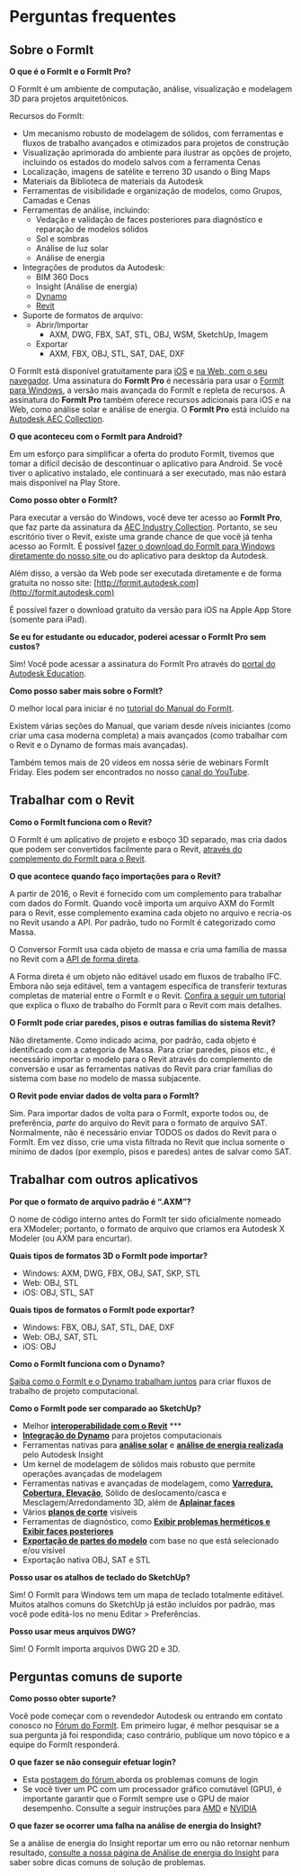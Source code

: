 # Perguntas frequentes

## Sobre o FormIt

**O que é o FormIt e o FormIt Pro?**

O FormIt é um ambiente de computação, análise, visualização e modelagem 3D para projetos arquitetônicos.

Recursos do FormIt:

* Um mecanismo robusto de modelagem de sólidos, com ferramentas e fluxos de trabalho avançados e otimizados para projetos de construção
* Visualização aprimorada do ambiente para ilustrar as opções de projeto, incluindo os estados do modelo salvos com a ferramenta Cenas
* Localização, imagens de satélite e terreno 3D usando o Bing Maps
* Materiais da Biblioteca de materiais da Autodesk
* Ferramentas de visibilidade e organização de modelos, como Grupos, Camadas e Cenas
* Ferramentas de análise, incluindo:
   * Vedação e validação de faces posteriores para diagnóstico e reparação de modelos sólidos
   * Sol e sombras
   * Análise de luz solar
   * Análise de energia
* Integrações de produtos da Autodesk:
   * BIM 360 Docs
   * Insight \(Análise de energia\)
   * [Dynamo](https://formit.autodesk.com/page/formit-dynamo)
   * [Revit](https://formit.autodesk.com/page/formit-revit)
* Suporte de formatos de arquivo:
   * Abrir/Importar
      * AXM, DWG, FBX, SAT, STL, OBJ, WSM, SketchUp, Imagem
   * Exportar
      * AXM, FBX, OBJ, STL, SAT, DAE, DXF

O FormIt está disponível gratuitamente para [iOS](https://itunes.apple.com/us/app/autodesk-formit-360/id575282599?mt=8) e [na Web, com o seu navegador](https://app.formit.autodesk.com/). Uma assinatura do **FormIt Pro** é necessária para usar o [FormIt para Windows](https://formit.autodesk.com/page/download), a versão mais avançada do FormIt e repleta de recursos. A assinatura do **FormIt Pro** também oferece recursos adicionais para iOS e na Web, como análise solar e análise de energia. O **FormIt Pro** está incluído na [Autodesk AEC Collection](https://www.autodesk.com.br/collections/architecture-engineering-construction/overview).

**O que aconteceu com o FormIt para Android?**

Em um esforço para simplificar a oferta do produto FormIt, tivemos que tomar a difícil decisão de descontinuar o aplicativo para Android. Se você tiver o aplicativo instalado, ele continuará a ser executado, mas não estará mais disponível na Play Store.

**Como posso obter o FormIt?**

Para executar a versão do Windows, você deve ter acesso ao **FormIt Pro**, que faz parte da assinatura da [AEC Industry Collection](https://www.autodesk.com.br/collections/architecture-engineering-construction/overview). Portanto, se seu escritório tiver o Revit, existe uma grande chance de que você já tenha acesso ao FormIt. É possível [fazer o download do FormIt para Windows diretamente do nosso site ](https://formit.autodesk.com/page/download) ou do aplicativo para desktop da Autodesk.

Além disso, a versão da Web pode ser executada diretamente e de forma gratuita no nosso site: [http://formit.autodesk.com](http://formit.autodesk.com)

É possível fazer o download gratuito da versão para iOS na Apple App Store \(somente para iPad\).

**Se eu for estudante ou educador, poderei acessar o FormIt Pro sem custos?**

Sim! Você pode acessar a assinatura do FormIt Pro através do [portal do Autodesk Education](https://www.autodesk.com.br/education/edu-software/overview?sorting=featured&page=1).

**Como posso saber mais sobre o FormIt?**

O melhor local para iniciar é no [tutorial do Manual do FormIt](https://windows.help.formit.autodesk.com/Building-the-Farnsworth-House/Building-the-Farnsworth-House.html).

Existem várias seções do Manual, que variam desde níveis iniciantes \(como criar uma casa moderna completa\) a mais avançados \(como trabalhar com o Revit e o Dynamo de formas mais avançadas\).

Também temos mais de 20 vídeos em nossa série de webinars FormIt Friday. Eles podem ser encontrados no nosso [canal do YouTube](https://www.youtube.com/playlist?list=PLqumTDi1CVHM7rCHJs83Yb2FyadmuQsiH).

## Trabalhar com o Revit

**Como o FormIt funciona com o Revit?**

O FormIt é um aplicativo de projeto e esboço 3D separado, mas cria dados que podem ser convertidos facilmente para o Revit, [através do complemento do FormIt para o Revit](https://formit.autodesk.com/page/formit-revit).

**O que acontece quando faço importações para o Revit?**

A partir de 2016, o Revit é fornecido com um complemento para trabalhar com dados do FormIt. Quando você importa um arquivo AXM do FormIt para o Revit, esse complemento examina cada objeto no arquivo e recria-os no Revit usando a API. Por padrão, tudo no FormIt é categorizado como Massa.

O Conversor FormIt usa cada objeto de massa e cria uma família de massa no Revit com a [API de forma direta](https://knowledge.autodesk.com/search-result/caas/CloudHelp/cloudhelp/2016/PTB/Revit-API/files/GUID-DF7B9D4A-5A8A-4E39-8721-B7782CBD7730-htm.html).

A Forma direta é um objeto não editável usado em fluxos de trabalho IFC. Embora não seja editável, tem a vantagem específica de transferir texturas completas de material entre o FormIt e o Revit. [Confira a seguir um tutorial ](https://windows.help.formit.autodesk.com/Building-the-Farnsworth-House/Revit-Interop.html) que explica o fluxo de trabalho do FormIt para o Revit com mais detalhes.

**O FormIt pode criar paredes, pisos e outras famílias do sistema Revit?**

Não diretamente. Como indicado acima, por padrão, cada objeto é identificado com a categoria de Massa. Para criar paredes, pisos etc., é necessário importar o modelo para o Revit através do complemento de conversão e usar as ferramentas nativas do Revit para criar famílias do sistema com base no modelo de massa subjacente.

**O Revit pode enviar dados de volta para o FormIt?**

Sim. Para importar dados de volta para o FormIt, exporte todos ou, de preferência, _parte_ do arquivo do Revit para o formato de arquivo SAT. Normalmente, não é necessário enviar TODOS os dados do Revit para o FormIt. Em vez disso, crie uma vista filtrada no Revit que inclua somente o mínimo de dados \(por exemplo, pisos e paredes\) antes de salvar como SAT.

## Trabalhar com outros aplicativos

**Por que o formato de arquivo padrão é “.AXM”?**

O nome de código interno antes do FormIt ter sido oficialmente nomeado era XModeler; portanto, o formato de arquivo que criamos era Autodesk X Modeler (ou AXM para encurtar).

**Quais tipos de formatos 3D o FormIt pode importar?**

* Windows: AXM, DWG, FBX, OBJ, SAT, SKP, STL
* Web: OBJ, STL
* iOS: OBJ, STL, SAT

**Quais tipos de formatos o FormIt pode exportar?**

* Windows: FBX, OBJ, SAT, STL, DAE, DXF
* Web: OBJ, SAT, STL
* iOS: OBJ

**Como o FormIt funciona com o Dynamo?**

[Saiba como o FormIt e o Dynamo trabalham juntos](https://formit.autodesk.com/page/formit-dynamo) para criar fluxos de trabalho de projeto computacional.

**Como o FormIt pode ser comparado ao SketchUp?**

* Melhor [**interoperabilidade com o Revit**](../tool-library/revit.md) ***
* [**Integração do Dynamo**](../tool-library/dynamo.md) para projetos computacionais
* Ferramentas nativas para [**análise solar**](../tool-library/solar-analysis.md) e [**análise de energia realizada**](../tool-library/energy-analysis.md) pelo Autodesk Insight
* Um kernel de modelagem de sólidos mais robusto que permite operações avançadas de modelagem
* Ferramentas nativas e avançadas de modelagem, como [**Varredura, Cobertura, Elevação**](../tool-library/cover-sweep-loft.md), Sólido de deslocamento/casca e Mesclagem/Arredondamento 3D, além de [**Aplainar faces**](../tool-library/flatten-face.md)
* Vários [**planos de corte**](../tool-library/section-planes.md) visíveis
* Ferramentas de diagnóstico, como [**Exibir problemas herméticos e Exibir faces posteriores**](../tool-library/visual-styles.md)
* [**Exportação de partes do modelo**](../tool-library/export-data.md) com base no que está selecionado e/ou visível
* Exportação nativa OBJ, SAT e STL

**Posso usar os atalhos de teclado do SketchUp?**

Sim! O FormIt para Windows tem um mapa de teclado totalmente editável. Muitos atalhos comuns do SketchUp já estão incluídos por padrão, mas você pode editá-los no menu Editar &gt; Preferências.

**Posso usar meus arquivos DWG?**

Sim! O FormIt importa arquivos DWG 2D e 3D.

## Perguntas comuns de suporte

**Como posso obter suporte?**

Você pode começar com o revendedor Autodesk ou entrando em contato conosco no [Fórum do FormIt](https://forums.autodesk.com/t5/formit-forum/bd-p/142?profile.language=pt-br). Em primeiro lugar, é melhor pesquisar se a sua pergunta já foi respondida; caso contrário, publique um novo tópico e a equipe do FormIt responderá.

**O que fazer se não conseguir efetuar login?**

* Esta [ postagem do fórum ](https://forums.autodesk.com/t5/formit-forum/having-trouble-logging-into-formit-for-windows-try-these-steps/td-p/7179572?profile.language=pt-br) aborda os problemas comuns de login
* Se você tiver um PC com um processador gráfico comutável \(GPU\), é importante garantir que o FormIt sempre use o GPU de maior desempenho. Consulte a seguir instruções para [AMD](https://community.amd.com/docs/DOC-1581#jive_content_id_Assigning_Applications_to_GPUs) e [NVIDIA](http://nvidia.custhelp.com/app/answers/detail/a_id/2615/kw/manage%203d%20settings/related/1)

**O que fazer se ocorrer uma falha na análise de energia do Insight?**

Se a análise de energia do Insight reportar um erro ou não retornar nenhum resultado, [consulte a nossa página de Análise de energia do Insight](https://formit.autodesk.com/page/formit-insight) para saber sobre dicas comuns de solução de problemas.

